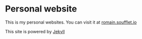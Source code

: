 # Personal website

This is my personal websites.
You can visit it at [romain.soufflet.io](https://romain.soufflet.io/)


This site is powered by [Jekyll](http://jekyllrb.com/)
